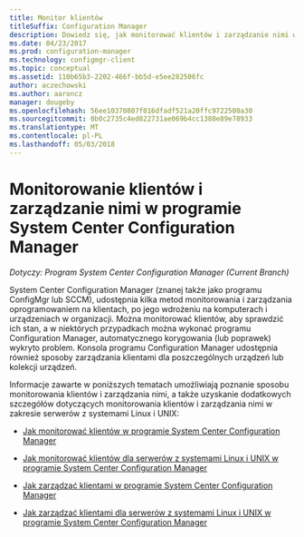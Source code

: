 ```yaml
---
title: Monitor klientów
titleSuffix: Configuration Manager
description: Dowiedz się, jak monitorować klientów i zarządzanie nimi w programie System Center Configuration Manager.
ms.date: 04/23/2017
ms.prod: configuration-manager
ms.technology: configmgr-client
ms.topic: conceptual
ms.assetid: 110b65b3-2202-466f-bb5d-e5ee282506fc
author: aczechowski
ms.author: aaroncz
manager: dougeby
ms.openlocfilehash: 56ee10370807f016dfadf521a20ffc9722500a30
ms.sourcegitcommit: 0b0c2735c4ed822731ae069b4cc1380e89e78933
ms.translationtype: MT
ms.contentlocale: pl-PL
ms.lasthandoff: 05/03/2018
---
```

# <a name="monitor-and-manage-clients-in-system-center-configuration-manager"></a>Monitorowanie klientów i zarządzanie nimi w programie System Center Configuration Manager

*Dotyczy: Program System Center Configuration Manager (Current Branch)*

System Center Configuration Manager (znanej także jako programu ConfigMgr lub SCCM), udostępnia kilka metod monitorowania i zarządzania oprogramowaniem na klientach, po jego wdrożeniu na komputerach i urządzeniach w organizacji.  Można monitorować klientów, aby sprawdzić ich stan, a w niektórych przypadkach można wykonać programu Configuration Manager, automatycznego korygowania (lub poprawek) wykryto problem. Konsola programu Configuration Manager udostępnia również sposoby zarządzania klientami dla poszczególnych urządzeń lub kolekcji urządzeń.  

 Informacje zawarte w poniższych tematach umożliwiają poznanie sposobu monitorowania klientów i zarządzania nimi, a także uzyskanie dodatkowych szczegółów dotyczących monitorowania klientów i zarządzania nimi w zakresie serwerów z systemami Linux i UNIX:  

-   [Jak monitorować klientów w programie System Center Configuration Manager](../../../core/clients/manage/monitor-clients.md)  

-   [Jak monitorować klientów dla serwerów z systemami Linux i UNIX w programie System Center Configuration Manager](../../../core/clients/manage/monitor-clients-for-linux-and-unix-servers.md)  

-   [Jak zarządzać klientami w programie System Center Configuration Manager](../../../core/clients/manage/manage-clients.md)  

-   [Jak zarządzać klientami dla serwerów z systemami Linux i UNIX w programie System Center Configuration Manager](../../../core/clients/manage/manage-clients-for-linux-and-unix-servers.md)  
